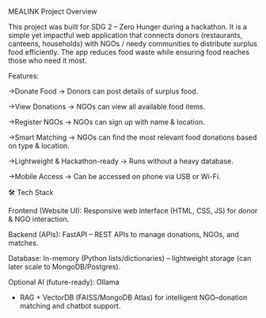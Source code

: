 MEALINK
Project Overview

This project was built for SDG 2 – Zero Hunger during a hackathon.
It is a simple yet impactful web application that connects donors (restaurants, canteens, households) with NGOs / needy communities to distribute surplus food efficiently. The app reduces food waste while ensuring food reaches those who need it most.

Features:

->Donate Food → Donors can post details of surplus food.

->View Donations → NGOs can view all available food items.

->Register NGOs → NGOs can sign up with name & location.

->Smart Matching → NGOs can find the most relevant food donations based on type & location.

->Lightweight & Hackathon-ready → Runs without a heavy database.

->Mobile Access → Can be accessed on phone via USB or Wi-Fi.

🛠 Tech Stack

Frontend (Website UI): Responsive web interface (HTML, CSS, JS) for donor & NGO interaction.

Backend (APIs): FastAPI
 – REST APIs to manage donations, NGOs, and matches.

Database: In-memory (Python lists/dictionaries) – lightweight storage (can later scale to MongoDB/Postgres).

Optional AI (future-ready): Ollama
 + RAG + VectorDB (FAISS/MongoDB Atlas) for intelligent NGO–donation matching and chatbot support.
